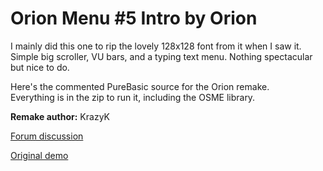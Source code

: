 # Orion Menu #5 Intro by Orion

I mainly did this one to rip the lovely 128x128 font from it when I saw it.  
Simple big scroller, VU bars, and a typing text menu. Nothing spectacular but nice to do.

Here's the commented PureBasic source for the Orion remake.  
Everything is in the zip to run it, including the OSME library.

**Remake author:** KrazyK

[Forum discussion](https://www.dbfinteractive.com/forum/index.php?topic=6887.0)  

[Original demo](https://demozoo.org/productions/73300/)

